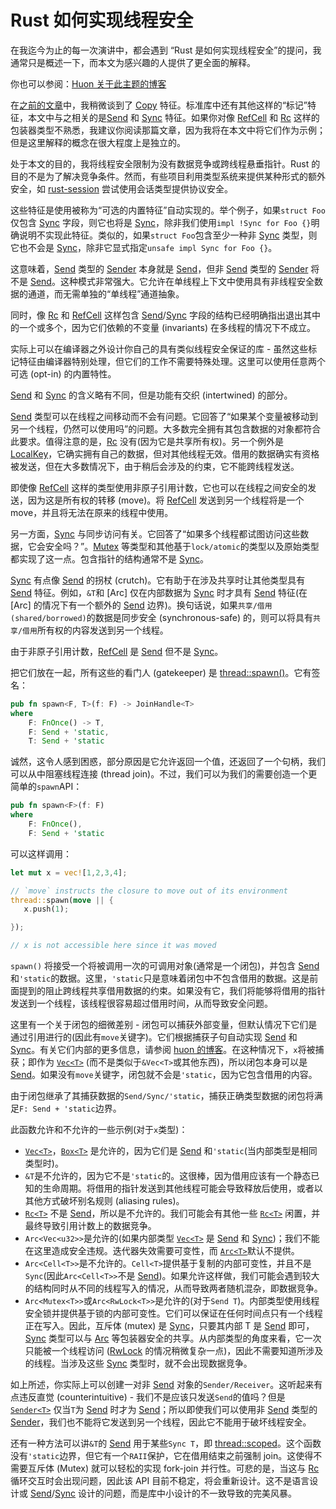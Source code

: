 # Rust 如何实现线程安全

在我迄今为止的每一次演讲中，都会遇到 “Rust 是如何实现线程安全”的提问，我通常只是概述一下，而本文为感兴趣的人提供了更全面的解释。

你也可以参阅：[Huon 关于此主题的博客](http://huonw.github.io/blog/2015/02/some-notes-on-send-and-sync/)

在[之前的文章](http://manishearth.github.io/blog/2015/05/27/wrapper-types-in-rust-choosing-your-guarantees/)中，我稍微谈到了 [Copy] 特征。标准库中还有其他这样的“标记”特征，本文中与之相关的是[Send] 和 [Sync] 特征。如果你对像 [RefCell] 和 [Rc] 这样的包装器类型不熟悉，我建议你阅读那篇文章，因为我将在本文中将它们作为示例；但是这里解释的概念在很大程度上是独立的。

处于本文的目的，我将线程安全限制为没有数据竞争或跨线程悬垂指针。Rust 的目的不是为了解决竞争条件。然而，有些项目利用类型系统来提供某种形式的额外安全，如 [rust-session](https://github.com/Munksgaard/rust-sessions) 尝试使用会话类型提供协议安全。

这些特征是使用被称为“可选的内置特征”自动实现的。举个例子，如果`struct Foo`仅包含 [Sync] 字段，则它也将是 [Sync]，除非我们使用`impl !Sync for Foo {}`明确说明不实现此特征。类似的，如果`struct Foo`包含至少一种非 [Sync] 类型，则它也不会是 [Sync]，除非它显式指定`unsafe impl Sync for Foo {}`。

这意味着，[Send] 类型的 [Sender] 本身就是 [Send]，但非 [Send] 类型的 [Sender] 将不是 [Send]。这种模式非常强大。它允许在单线程上下文中使用具有非线程安全数据的通道，而无需单独的“单线程”通道抽象。

同时，像 [Rc] 和 [RefCell] 这样包含 [Send]/[Sync] 字段的结构已经明确指出退出其中的一个或多个，因为它们依赖的不变量 (invariants) 在多线程的情况下不成立。

实际上可以在编译器之外设计你自己的具有类似线程安全保证的库 - 虽然这些标记特征由编译器特别处理，但它们的工作不需要特殊处理。这里可以使用任意两个可选 (opt-in) 的内置特性。

[Send] 和 [Sync] 的含义略有不同，但是功能有交织 (intertwined) 的部分。

[Send] 类型可以在线程之间移动而不会有问题。它回答了“如果某个变量被移动到另一个线程，仍然可以使用吗”的问题。大多数完全拥有其包含数据的对象都符合此要求。值得注意的是，[Rc] 没有(因为它是共享所有权)。另一个例外是 [LocalKey]，它确实拥有自己的数据，但对其他线程无效。借用的数据确实有资格被发送，但在大多数情况下，由于稍后会涉及的约束，它不能跨线程发送。

即使像 [RefCell] 这样的类型使用非原子引用计数，它也可以在线程之间安全的发送，因为这是所有权的转移 (move)。将 [RefCell] 发送到另一个线程将是一个 move，并且将无法在原来的线程中使用。

另一方面，[Sync] 与同步访问有关。它回答了“如果多个线程都试图访问这些数据，它会安全吗？”。[Mutex] 等类型和其他基于`lock/atomic`的类型以及原始类型都实现了这一点。包含指针的结构通常不是 [Sync]。

[Sync] 有点像 [Send] 的拐杖 (crutch)。它有助于在涉及共享时让其他类型具有 [Send] 特征。例如，`&T`和 [Arc<T>] 仅在内部数据为 [Sync] 时才具有 [Send] 特征(在 [Arc<T>] 的情况下有一个额外的 [Send] 边界)。换句话说，如果`共享/借用 (shared/borrowed)`的数据是同步安全 (synchronous-safe) 的，则可以将具有`共享/借用`所有权的内容发送到另一个线程。

由于非原子引用计数，[RefCell] 是 [Send] 但不是 [Sync]。

把它们放在一起，所有这些的看门人 (gatekeeper) 是 [thread::spawn()]。它有签名：

```rust
pub fn spawn<F, T>(f: F) -> JoinHandle<T> 
where 
    F: FnOnce() -> T, 
    F: Send + 'static, 
    T: Send + 'static
```

诚然，这令人感到困惑，部分原因是它允许返回一个值，还返回了一个句柄，我们可以从中阻塞线程连接 (thread join)。不过，我们可以为我们的需要创造一个更简单的`spawn`API：

```rust
pub fn spawn<F>(f: F) 
where 
    F: FnOnce(), 
    F: Send + 'static
```

可以这样调用：

```rust
let mut x = vec![1,2,3,4];

// `move` instructs the closure to move out of its environment
thread::spawn(move || {
   x.push(1);

});

// x is not accessible here since it was moved
```

`spawn()` 将接受一个将被调用一次的可调用对象(通常是一个闭包)，并包含 [Send] 和`'static`的数据。这里，`'static`只是意味着闭包中不包含借用的数据。这是前面提到的阻止跨线程共享借用数据的约束。如果没有它，我们将能够将借用的指针发送到一个线程，该线程很容易超过借用时间，从而导致安全问题。

这里有一个关于闭包的细微差别 - 闭包可以捕获外部变量，但默认情况下它们是通过引用进行的(因此有`move`关键字)。它们根据捕获子句自动实现 [Send] 和 [Sync]。有关它们内部的更多信息，请参阅 [huon 的博客](http://huonw.github.io/blog/2015/05/finding-closure-in-rust/)。在这种情况下，`x`将被捕获；即作为 [`Vec<T>`] (而不是类似于`&Vec<T>`或其他东西)，所以闭包本身可以是 [Send]。如果没有`move`关键字，闭包就不会是`'static`，因为它包含借用的内容。

由于闭包继承了其捕获数据的`Send/Sync/'static`，捕获正确类型数据的闭包将满足`F: Send + 'static`边界。

此函数允许和不允许的一些示例(对于`x`类型)：

- [`Vec<T>`]，[`Box<T>`] 是允许的，因为它们是 [Send] 和`'static`(当内部类型是相同类型时)。
- `&T`是不允许的，因为它不是`'static`的。这很棒，因为借用应该有一个静态已知的生命周期。将借用的指针发送到其他线程可能会导致释放后使用，或者以其他方式破坏别名规则 (aliasing rules)。
- [`Rc<T>`] 不是 [Send]，所以是不允许的。我们可能会有其他一些 [`Rc<T>`] 闲置，并最终导致引用计数上的数据竞争。
- `Arc<Vec<u32>>`是允许的(如果内部类型 [`Vec<T>`] 是 [Send] 和 [Sync])；我们不能在这里造成安全违规。迭代器失效需要可变性，而 [`Arc<T>`]默认不提供。
- `Arc<Cell<T>>`是不允许的。`Cell<T>`提供基于复制的内部可变性，并且不是`Sync`(因此`Arc<Cell<T>>`不是 [Send])。如果允许这样做，我们可能会遇到较大的结构同时从不同的线程写入的情况，从而导致两者随机混杂，即数据竞争。
- `Arc<Mutex<T>>`或`Arc<RwLock<T>>`是允许的(对于`Send T`)。内部类型使用线程安全锁并提供基于锁的内部可变性。它们可以保证在任何时间点只有一个线程正在写入。因此，互斥体 (mutex) 是 [Sync]，只要其内部 T 是 [Send] 即可，[Sync] 类型可以与 [Arc] 等包装器安全的共享。从内部类型的角度来看，它一次只能被一个线程访问 ([RwLock] 的情况稍微复杂一点)，因此不需要知道所涉及的线程。当涉及这些 [Sync] 类型时，就不会出现数据竞争。

如上所述，你实际上可以创建一对非 [Send] 对象的`Sender/Receiver`。这听起来有点违反直觉 (counterintuitive) - 我们不是应该只发送`Send`的值吗？但是 [`Sender<T>`] 仅当`T`为 [Send] 时才为 [Send]；所以即使我们可以使用非 [Send] 类型的 [Sender]，我们也不能将它发送到另一个线程，因此它不能用于破坏线程安全。

还有一种方法可以讲`&T`的 [Send] 用于某些`Sync T`，即 [thread::scoped]。这个函数没有`'static`边界，但它有一个`RAII`保护，它在借用结束之前强制 join。这使得不需要互斥体 (Mutex) 就可以轻松的实现 fork-join 并行性。可悲的是，当这与 [Rc] 循环交互时会出现问题，因此该 API 目前不稳定，将会重新设计。这不是语言设计或 [Send]/[Sync] 设计的问题，而是库中小设计的不一致导致的完美风暴。

[Copy]: http://doc.rust-lang.org/std/marker/trait.Copy.html
[Send]: http://doc.rust-lang.org/std/marker/trait.Send.html
[Sync]: http://doc.rust-lang.org/std/marker/trait.Sync.html
[Rc]: https://doc.rust-lang.org/std/rc/struct.Rc.html
[`Rc<T>`]: https://doc.rust-lang.org/std/rc/struct.Rc.html
[RefCell]: https://doc.rust-lang.org/std/cell/struct.RefCell.html
[Sender]: http://doc.rust-lang.org/std/sync/mpsc/struct.Sender.html
[`Sender<T>`]: http://doc.rust-lang.org/std/sync/mpsc/struct.Sender.html
[LocalKey]: https://doc.rust-lang.org/nightly/std/thread/struct.LocalKey.html
[Mutex]: http://doc.rust-lang.org/std/sync/struct.Mutex.html
[`Arc<T>`]: https://doc.rust-lang.org/std/sync/struct.Arc.html
[Arc]: https://doc.rust-lang.org/std/sync/struct.Arc.html
[thread::spawn()]: http://doc.rust-lang.org/std/thread/fn.spawn.html
[`Box<T>`]: http://doc.rust-lang.org/std/boxed/struct.Box.html
[RwLock]: http://doc.rust-lang.org/std/sync/struct.RwLock.html
[Receiver]:http://doc.rust-lang.org/std/sync/mpsc/struct.Receiver.html
[thread::scoped]: http://doc.rust-lang.org/std/thread/fn.scoped.html
[`Vec<T>`]: https://doc.rust-lang.org/std/vec/struct.Vec.html